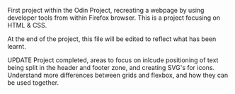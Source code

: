 First project within the Odin Project, recreating a webpage by using developer tools from within Firefox browser. This is a project focusing on HTML & CSS. 
 
At the end of the project, this file will be edited to reflect what has been learnt. 

UPDATE
Project completed, areas to focus on inlcude positioning of text being split in the header and footer zone, and creating SVG's for icons. Understand more differences between grids and flexbox, and how they can be used together. 
